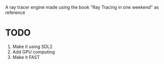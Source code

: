 A ray tracer engine made using the book "Ray Tracing in one weekend" as reference 

# TODO 
1. Make it using SDL2
2. Add GPU computing
3. Make it FAST
